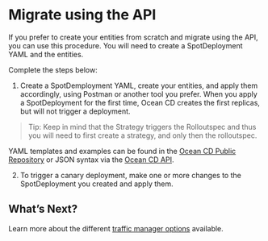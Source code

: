 # Migrate using the API

If you prefer to create your entities from scratch and migrate using the API, you can use this procedure. You will need to create a SpotDeployment YAML and the entities.

Complete the steps below:

1. Create a SpotDemployment YAML, create your entities, and apply them accordingly, using Postman or another tool you prefer. When you apply a SpotDeployment for the first time, Ocean CD creates the first replicas, but will not trigger a deployment.

> Tip: Keep in mind that the Strategy triggers the Rolloutspec and thus you will need to first create a strategy, and only then the rolloutspec.

   YAML templates and examples can be found in the [Ocean CD Public Repository](https://github.com/spotinst/spot-oceancd-releases/tree/main/examples) or JSON syntax via the [Ocean CD API](http://docs.spot.io/api).

2. To trigger a canary deployment, make one or more changes to the SpotDeployment you created and apply them.

## What’s Next?

Learn more about the different [traffic manager options](ocean-cd/getting-started/traffic-manager-reference) available.
